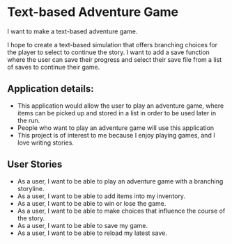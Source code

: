 # **Text-based Adventure Game**

I want to make a text-based adventure game.

I hope to create a text-based simulation that offers branching choices for the player to select to continue the story. I want to add a save function where the user can save their progress and select their save file from a list of saves to continue their game.
## Application details:

- This application would allow the user to play an adventure game, where items can be picked up and stored in a list in order to be used later in the run.
- People who want to play an adventure game will use this application
- This project is of interest to me because I enjoy playing games, and I love writing stories. 

## User Stories

- As a user, I want to be able to play an adventure game with a branching storyline.
- As a user, I want to be able to add items into my inventory.
- As a user, I want to be able to win or lose the game.
- As a user, I want to be able to make choices that influence the course of the story.
- As a user, I want to be able to save my game.
- As a user, I want to be able to reload my latest save.

 